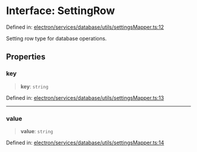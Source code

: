 # Interface: SettingRow

Defined in: [electron/services/database/utils/settingsMapper.ts:12](https://github.com/Nick2bad4u/Uptime-Watcher/blob/2a45eeb1723f8f7089001af2c92aa07d82dfe7e4/electron/services/database/utils/settingsMapper.ts#L12)

Setting row type for database operations.

## Properties

### key

> **key**: `string`

Defined in: [electron/services/database/utils/settingsMapper.ts:13](https://github.com/Nick2bad4u/Uptime-Watcher/blob/2a45eeb1723f8f7089001af2c92aa07d82dfe7e4/electron/services/database/utils/settingsMapper.ts#L13)

***

### value

> **value**: `string`

Defined in: [electron/services/database/utils/settingsMapper.ts:14](https://github.com/Nick2bad4u/Uptime-Watcher/blob/2a45eeb1723f8f7089001af2c92aa07d82dfe7e4/electron/services/database/utils/settingsMapper.ts#L14)
